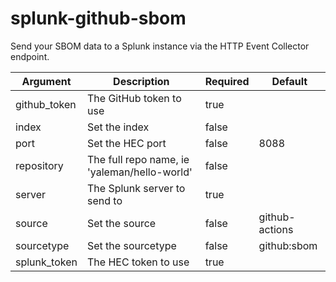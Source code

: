 # splunk-github-sbom

Send your SBOM data to a Splunk instance via the HTTP Event Collector endpoint.

<!-- arguments table start -->
| Argument     | Description                                  | Required | Default        |
| ------------ | -------------------------------------------- | -------- | -------------- |
| github_token | The GitHub token to use                      | true     |                |
| index        | Set the index                                | false    |                |
| port         | Set the HEC port                             | false    | 8088           |
| repository   | The full repo name, ie 'yaleman/hello-world' | false    |                |
| server       | The Splunk server to send to                 | true     |                |
| source       | Set the source                               | false    | github-actions |
| sourcetype   | Set the sourcetype                           | false    | github:sbom    |
| splunk_token | The HEC token to use                         | true     |                |

<!-- arguments table end -->
